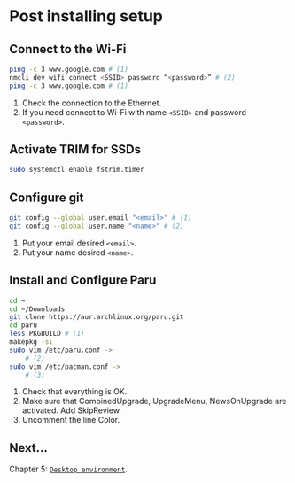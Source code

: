 # Post installing setup

## Connect to the Wi-Fi
```sh
ping -c 3 www.google.com # (1)
nmcli dev wifi connect <SSID> password “<password>” # (2)
ping -c 3 www.google.com # (1)
```

1. Check the connection to the Ethernet.
2. If you need connect to Wi-Fi with name `<SSID>` and password `<password>`.

## Activate TRIM for SSDs
```sh
sudo systemctl enable fstrim.timer
```

## Configure git
```sh
git config --global user.email "<email>" # (1)
git config --global user.name "<name>" # (2)
```

1. Put your email desired `<email>`.
2. Put your name desired `<name>`.

## Install and Configure Paru
```sh
cd ~
cd ~/Downloads
git clone https://aur.archlinux.org/paru.git
cd paru
less PKGBUILD # (1)
makepkg -si
sudo vim /etc/paru.conf ->
    # (2)
sudo vim /etc/pacman.conf ->
    # (3)
```
1. Check that everything is OK.
2. Make sure that CombinedUpgrade, UpgradeMenu, NewsOnUpgrade are activated. Add SkipReview.
3. Uncomment the line Color.

## Next...
Chapter 5: [`Desktop environment`](./desktop_environments/desktop_environments.md).